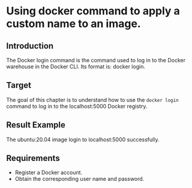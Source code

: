 # Using docker command to apply a custom name to an image.

## Introduction

The Docker login command is the command used to log in to the Docker warehouse in the Docker CLI. Its format is: docker login<Registry>.

## Target

The goal of this chapter is to understand how to use the `docker login `command to log in to the localhost:5000 Docker registry.

## Result Example

 The ubuntu:20.04 image login to localhost:5000 successfully.

## Requirements

- Register a Docker account.
- Obtain the corresponding user name and password.